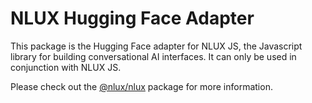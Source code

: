 # NLUX Hugging Face Adapter

This package is the Hugging Face adapter for NLUX JS, the Javascript library for building conversational AI
interfaces. It can only be used in conjunction with NLUX JS.

Please check out the [@nlux/nlux](https://www.npmjs.com/package/@nlux/nlux) package for more information.
